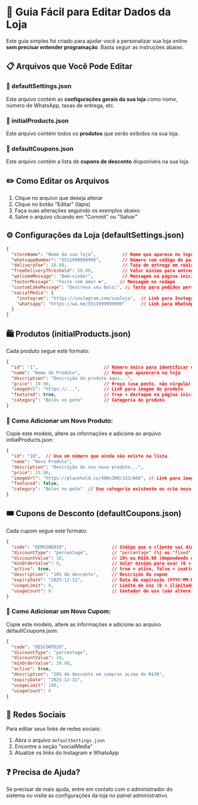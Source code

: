 
# 📝 Guia Fácil para Editar Dados da Loja

Este guia simples foi criado para ajudar você a personalizar sua loja online **sem precisar entender programação**. Basta seguir as instruções abaixo.

## 📋 Arquivos que Você Pode Editar

### 📄 defaultSettings.json
Este arquivo contém as **configurações gerais da sua loja** como nome, número de WhatsApp, taxas de entrega, etc.

### 📄 initialProducts.json
Este arquivo contém todos os **produtos** que serão exibidos na sua loja.

### 📄 defaultCoupons.json
Este arquivo contém a lista de **cupons de desconto** disponíveis na sua loja.

## ✏️ Como Editar os Arquivos

1. Clique no arquivo que deseja alterar
2. Clique no botão "Editar" (lápis)
3. Faça suas alterações seguindo os exemplos abaixo
4. Salve o arquivo clicando em "Commit" ou "Salvar"

## ⚙️ Configurações da Loja (defaultSettings.json)

```json
{
  "storeName": "Nome da sua loja",          // Nome que aparece no topo do site
  "whatsappNumber": "5511999999999",        // Número com código do país (55) e DDD
  "deliveryFee": 10.00,                     // Taxa de entrega em reais (sem vírgula)
  "freeDeliveryThreshold": 50.00,           // Valor mínimo para entrega grátis (0 para desativar)
  "welcomeMessage": "Bem-vindo!",           // Mensagem na página inicial (pode deixar vazio)
  "footerMessage": "Feito com amor ❤️",     // Mensagem no rodapé
  "customCakeMessage": "Descreva seu bolo:", // Texto para pedidos personalizados
  "socialMedia": {
    "instagram": "https://instagram.com/sualoja",  // Link para Instagram
    "whatsapp": "https://wa.me/5511999999999"      // Link para WhatsApp
  }
}
```

## 🛍️ Produtos (initialProducts.json)

Cada produto segue este formato:

```json
{
  "id": "1",                         // Número único para identificar o produto
  "name": "Nome do Produto",         // Nome que aparecerá na loja
  "description": "Descrição do produto aqui...",
  "price": 19.90,                    // Preço (use ponto, não vírgula)
  "imageUrl": "https://...",         // Link para imagem do produto
  "featured": true,                  // true = destaque na página inicial
  "category": "Bolos no pote"        // Categoria do produto
}
```

### 🌟 Como Adicionar um Novo Produto:

Copie este modelo, altere as informações e adicione ao arquivo initialProducts.json:

```json
{
  "id": "10",  // Use um número que ainda não existe na lista
  "name": "Novo Produto",
  "description": "Descrição do seu novo produto...",
  "price": 25.90,
  "imageUrl": "https://placehold.co/400x300/333/666", // Link para imagem
  "featured": false,
  "category": "Bolos no pote"  // Use categoria existente ou crie nova
}
```

## 🎟️ Cupons de Desconto (defaultCoupons.json)

Cada cupom segue este formato:

```json
{
  "code": "BEMVINDO10",                 // Código que o cliente vai digitar
  "discountType": "percentage",         // "percentage" (%) ou "fixed" (valor fixo)
  "discountValue": 10,                  // 10% ou R$10,00 (dependendo do tipo)
  "minOrderValue": 0,                   // Valor mínimo para usar (0 = sem mínimo)
  "active": true,                       // true = ativo, false = inativo
  "description": "10% de desconto",     // Descrição do cupom
  "expiryDate": "2025-12-31",           // Data de expiração (YYYY-MM-DD) (vazio = sem expiração)
  "usageLimit": 0,                      // Limite de uso (0 = ilimitado)
  "usageCount": 0                       // Contador de uso (não altere)
}
```

### 🌟 Como Adicionar um Novo Cupom:

Copie este modelo, altere as informações e adicione ao arquivo defaultCoupons.json:

```json
{
  "code": "DESCONTO20", 
  "discountType": "percentage",
  "discountValue": 20,
  "minOrderValue": 30.00,
  "active": true,
  "description": "20% de desconto em compras acima de R$30",
  "expiryDate": "2025-12-31",
  "usageLimit": 100,
  "usageCount": 0
}
```

## 📱 Redes Sociais

Para editar seus links de redes sociais:

1. Abra o arquivo `defaultSettings.json`
2. Encontre a seção "socialMedia"
3. Atualize os links do Instagram e WhatsApp

## ❓ Precisa de Ajuda?

Se precisar de mais ajuda, entre em contato com o administrador do sistema ou visite as configurações da loja no painel administrativo.
